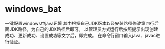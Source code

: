 # windows_bat
一键配置windows中java环境
其中根据自己JDK版本以及安装路径修改第四行后面JDK路径，为自己的JDK路径后即可。
以管理员方式运行后按照提示出现创建成功、更新成功、设置成功等文字后，即完成。
在命令行窗口输入java、javac进行验证。
